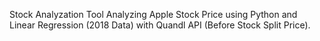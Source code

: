 Stock Analyzation Tool
Analyzing Apple Stock Price using Python and Linear Regression (2018 Data) with Quandl API (Before Stock Split Price).


